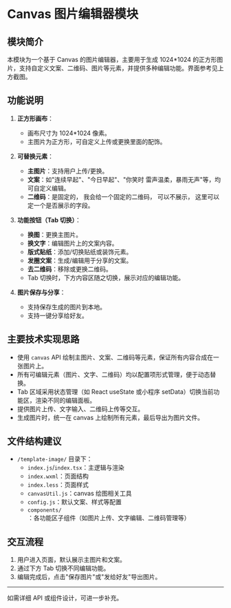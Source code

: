 
# Canvas 图片编辑器模块

## 模块简介
本模块为一个基于 Canvas 的图片编辑器，主要用于生成 1024*1024 的正方形图片，支持自定义文案、二维码、图片等元素，并提供多种编辑功能。界面参考见上方截图。

## 功能说明
1. **正方形画布**：
   - 画布尺寸为  1024*1024 像素。
   - 主图片为正方形，可自定义上传或更换里面的配饰。

2. **可替换元素**：
   - **主图片**：支持用户上传/更换。
   - **文案**：如"连续早起"、"今日早起"、"你笑时 雷声温柔，暴雨无声"等，均可自定义编辑。
   - **二维码**：是固定的， 我会给一个固定的二维码， 可以不展示， 这里可以定一个是否展示的字段。

3. **功能按钮（Tab 切换）**：
   - **换图**：更换主图片。
   - **换文字**：编辑图片上的文案内容。
   - **版式贴纸**：添加/切换贴纸或装饰元素。
   - **发圈文案**：生成/编辑用于分享的文案。
   - **去二维码**：移除或更换二维码。
   - Tab 切换时，下方内容区随之切换，展示对应的编辑功能。

4. **图片保存与分享**：
   - 支持保存生成的图片到本地。
   - 支持一键分享给好友。

## 主要技术实现思路
- 使用 `canvas` API 绘制主图片、文案、二维码等元素，保证所有内容合成在一张图片上。
- 所有可编辑元素（图片、文字、二维码）均以配置项形式管理，便于动态替换。
- Tab 区域采用状态管理（如 React useState 或小程序 setData）切换当前功能区，渲染不同的编辑面板。
- 提供图片上传、文字输入、二维码上传等交互。
- 生成图片时，统一在 canvas 上绘制所有元素，最后导出为图片文件。

## 文件结构建议
- `/template-image/` 目录下：
  - `index.js`/`index.tsx`：主逻辑与渲染
  - `index.wxml`：页面结构
  - `index.less`：页面样式
  - `canvasUtil.js`：canvas 绘图相关工具
  - `config.js`：默认文案、样式等配置
  - `components/`：各功能区子组件（如图片上传、文字编辑、二维码管理等）

## 交互流程
1. 用户进入页面，默认展示主图片和文案。
2. 通过下方 Tab 切换不同编辑功能。
3. 编辑完成后，点击"保存图片"或"发给好友"导出图片。

---

如需详细 API 或组件设计，可进一步补充。